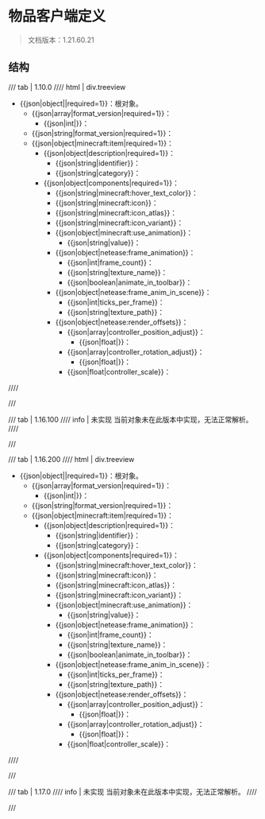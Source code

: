 # 物品客户端定义

> 文档版本：1.21.60.21



## 结构

/// tab | 1.10.0
//// html | div.treeview
- {{json|object||required=1}}：根对象。
    - {{json|array|format_version|required=1}}：
        - {{json|int|}}：
    - {{json|string|format_version|required=1}}：
    - {{json|object|minecraft:item|required=1}}：
        - {{json|object|description|required=1}}：
            - {{json|string|identifier}}：
            - {{json|string|category}}：
        - {{json|object|components|required=1}}：
            - {{json|string|minecraft:hover_text_color}}：
            - {{json|string|minecraft:icon}}：<!-- md:flag china -->
            - {{json|string|minecraft:icon_atlas}}：
            - {{json|string|minecraft:icon_variant}}：<!-- md:flag china -->
            - {{json|object|minecraft:use_animation}}：
                - {{json|string|value}}：
            - {{json|object|netease:frame_animation}}：<!-- md:flag china -->
                - {{json|int|frame_count}}：<!-- md:flag china -->
                - {{json|string|texture_name}}：<!-- md:flag china -->
                - {{json|boolean|animate_in_toolbar}}：<!-- md:flag china -->
            - {{json|object|netease:frame_anim_in_scene}}：<!-- md:flag china -->
                - {{json|int|ticks_per_frame}}：<!-- md:flag china -->
                - {{json|string|texture_path}}：<!-- md:flag china -->
            - {{json|object|netease:render_offsets}}：<!-- md:flag china -->
                - {{json|array|controller_position_adjust}}：<!-- md:flag china -->
                    - {{json|float|}}：<!-- md:flag china -->
                - {{json|array|controller_rotation_adjust}}：<!-- md:flag china -->
                    - {{json|float|}}：<!-- md:flag china -->
                - {{json|float|controller_scale}}：<!-- md:flag china -->

////

///

/// tab | 1.16.100
//// info | 未实现
当前对象未在此版本中实现，无法正常解析。
////

///

/// tab | 1.16.200
//// html | div.treeview
- {{json|object||required=1}}：根对象。
    - {{json|array|format_version|required=1}}：
        - {{json|int|}}：
    - {{json|string|format_version|required=1}}：
    - {{json|object|minecraft:item|required=1}}：
        - {{json|object|description|required=1}}：
            - {{json|string|identifier}}：
            - {{json|string|category}}：
        - {{json|object|components|required=1}}：
            - {{json|string|minecraft:hover_text_color}}：
            - {{json|string|minecraft:icon}}：<!-- md:flag china -->
            - {{json|string|minecraft:icon_atlas}}：
            - {{json|string|minecraft:icon_variant}}：<!-- md:flag china -->
            - {{json|object|minecraft:use_animation}}：
                - {{json|string|value}}：
            - {{json|object|netease:frame_animation}}：<!-- md:flag china -->
                - {{json|int|frame_count}}：<!-- md:flag china -->
                - {{json|string|texture_name}}：<!-- md:flag china -->
                - {{json|boolean|animate_in_toolbar}}：<!-- md:flag china -->
            - {{json|object|netease:frame_anim_in_scene}}：<!-- md:flag china -->
                - {{json|int|ticks_per_frame}}：<!-- md:flag china -->
                - {{json|string|texture_path}}：<!-- md:flag china -->
            - {{json|object|netease:render_offsets}}：<!-- md:flag china -->
                - {{json|array|controller_position_adjust}}：<!-- md:flag china -->
                    - {{json|float|}}：<!-- md:flag china -->
                - {{json|array|controller_rotation_adjust}}：<!-- md:flag china -->
                    - {{json|float|}}：<!-- md:flag china -->
                - {{json|float|controller_scale}}：<!-- md:flag china -->

////

///

/// tab | 1.17.0
//// info | 未实现
当前对象未在此版本中实现，无法正常解析。
////

///

